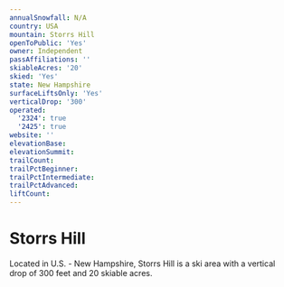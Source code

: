 ```yaml
---
annualSnowfall: N/A
country: USA
mountain: Storrs Hill
openToPublic: 'Yes'
owner: Independent
passAffiliations: ''
skiableAcres: '20'
skied: 'Yes'
state: New Hampshire
surfaceLiftsOnly: 'Yes'
verticalDrop: '300'
operated:
  '2324': true
  '2425': true
website: ''
elevationBase:
elevationSummit:
trailCount:
trailPctBeginner:
trailPctIntermediate:
trailPctAdvanced:
liftCount:
---
```



# Storrs Hill

Located in U.S. - New Hampshire, Storrs Hill is a ski area with a vertical drop of 300 feet and 20 skiable acres.
